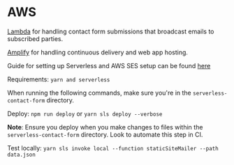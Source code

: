 # AWS
[Lambda](https://us-east-2.console.aws.amazon.com/lambda/home?region=us-east-2#/functions/static-site-mailer-dev-staticSiteMailer?tab=configure)
for handling contact form submissions that broadcast emails to subscribed parties.

[Amplify](https://us-east-2.console.aws.amazon.com/amplify/home?region=us-east-2#/d38yu0uon6qj7k)
for handling continuous delivery and web app hosting.

Guide for setting up Serverless and AWS SES setup can be found [here](https://www.smashingmagazine.com/2018/05/building-serverless-contact-form-static-website/)

Requirements: `yarn and serverless`

When running the following commands, make sure you're in the `serverless-contact-form` directory.

Deploy: `npm run deploy` or `yarn sls deploy --verbose`

**Note**: Ensure you deploy when you make changes to files within the `serverless-contact-form` directory. Look to automate this step in CI.

Test locally: `yarn sls invoke local --function staticSiteMailer --path data.json`
